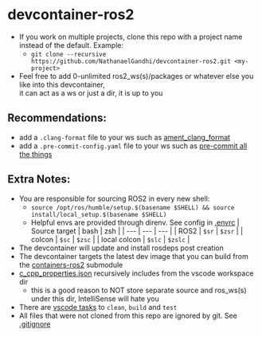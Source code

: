 # devcontainer-ros2
- If you work on multiple projects, clone this repo with a project name instead of the default. Example:
  - ```git clone --recursive https://github.com/NathanaelGandhi/devcontainer-ros2.git <my-project>```
- Feel free to add 0-unlimited ros2_ws(s)/packages or whatever else you like into this devcontainer,<br>it can act as a ws or just a dir, it is up to you

## Recommendations:
- add a ```.clang-format``` file to your ws such as [ament_clang_format](https://github.com/ament/ament_lint/blob/rolling/ament_clang_format/ament_clang_format/configuration/.clang-format)
- add a ```.pre-commit-config.yaml``` file to your ws such as [pre-commit all the things](https://gist.github.com/NathanaelGandhi/a11fa649d2d25516e4829d90bbb744a5)

## Extra Notes:
- You are responsible for sourcing ROS2 in every new shell:
  - ```source /opt/ros/humble/setup.$(basename $SHELL) && source install/local_setup.$(basename $SHELL)```
  - Helpful envs are provided through direnv. See config in [.envrc](.envrc)
    | Source target | bash | zsh |
    | --- | --- | --- |
    | ROS2 | ```$sr``` | ```$zsr``` |
    | colcon | ```$sc``` | ```$zsc``` |
    | local colcon | ```$slc``` | ```$zslc``` |
- The devcontainer will update and install rosdeps post creation
- The devcontainer targets the latest dev image that you can build from the [containers-ros2](containers-ros2) submodule
- [c_cpp_properties.json](.vscode/c_cpp_properties.json) recursively includes from the vscode workspace dir
  - this is a good reason to NOT store separate source and ros_ws(s) under this dir, IntelliSense will hate you
- There are [vscode tasks](.vscode/tasks.json) to ```clean```, ```build``` and ```test```
- All files that were not cloned from this repo are ignored by git. See [.gitignore](.gitignore)
